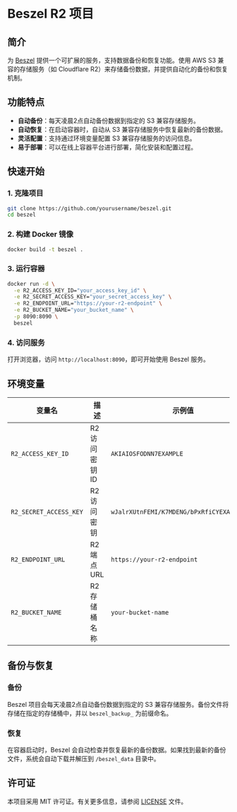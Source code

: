 # Beszel R2 项目

## 简介

为 [Beszel](https://github.com/henrygd/beszel) 提供一个可扩展的服务，支持数据备份和恢复功能。使用 AWS S3 兼容的存储服务（如 Cloudflare R2）来存储备份数据，并提供自动化的备份和恢复机制。

## 功能特点

- **自动备份**：每天凌晨2点自动备份数据到指定的 S3 兼容存储服务。
- **自动恢复**：在启动容器时，自动从 S3 兼容存储服务中恢复最新的备份数据。
- **灵活配置**：支持通过环境变量配置 S3 兼容存储服务的访问信息。
- **易于部署**：可以在线上容器平台进行部署，简化安装和配置过程。

## 快速开始

### 1. 克隆项目

```bash
git clone https://github.com/yourusername/beszel.git
cd beszel
```

### 2. 构建 Docker 镜像

```bash
docker build -t beszel .
```

### 3. 运行容器

```bash
docker run -d \
  -e R2_ACCESS_KEY_ID="your_access_key_id" \
  -e R2_SECRET_ACCESS_KEY="your_secret_access_key" \
  -e R2_ENDPOINT_URL="https://your-r2-endpoint" \
  -e R2_BUCKET_NAME="your_bucket_name" \
  -p 8090:8090 \
  beszel
```

### 4. 访问服务

打开浏览器，访问 `http://localhost:8090`，即可开始使用 Beszel 服务。

## 环境变量

| 变量名                  | 描述                        | 示例值                          |
|-------------------------|-----------------------------|---------------------------------|
| `R2_ACCESS_KEY_ID`       | R2 访问密钥 ID               | `AKIAIOSFODNN7EXAMPLE`          |
| `R2_SECRET_ACCESS_KEY`   | R2 访问密钥                  | `wJalrXUtnFEMI/K7MDENG/bPxRfiCYEXAMPLEKEY` |
| `R2_ENDPOINT_URL`        | R2 端点 URL                  | `https://your-r2-endpoint`      |
| `R2_BUCKET_NAME`         | R2 存储桶名称                | `your-bucket-name`              |

## 备份与恢复

### 备份

Beszel 项目会每天凌晨2点自动备份数据到指定的 S3 兼容存储服务。备份文件将存储在指定的存储桶中，并以 `beszel_backup_` 为前缀命名。

### 恢复

在容器启动时，Beszel 会自动检查并恢复最新的备份数据。如果找到最新的备份文件，系统会自动下载并解压到 `/beszel_data` 目录中。

## 许可证

本项目采用 MIT 许可证。有关更多信息，请参阅 [LICENSE](LICENSE) 文件。
